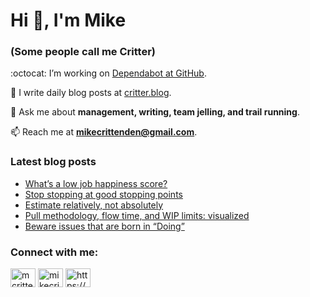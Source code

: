 # Hi 👋, I'm Mike
### (Some people call me Critter)

:octocat: I’m working on [Dependabot at GitHub](https://github.com/features/security).

📝 I write daily blog posts at [critter.blog](https://critter.blog).

💬 Ask me about **management, writing, team jelling, and trail running**.

📫 Reach me at **mikecrittenden@gmail.com**.

### Latest blog posts
<!-- BLOG-POST-LIST:START -->
- [What’s a low job happiness score?](https://critter.blog/2023/04/11/whats-a-low-job-happiness-score/)
- [Stop stopping at good stopping points](https://critter.blog/2023/04/10/stop-stopping-at-good-stopping-points/)
- [Estimate relatively, not absolutely](https://critter.blog/2023/04/07/estimate-relatively-not-absolutely/)
- [Pull methodology, flow time, and WIP limits: visualized](https://critter.blog/2023/04/06/pull-vs-push-visualized/)
- [Beware issues that are born in “Doing”](https://critter.blog/2023/04/05/beware-issues-that-are-born-in-doing/)
<!-- BLOG-POST-LIST:END -->

<h3 align="left">Connect with me:</h3>
<p align="left">
<a href="https://twitter.com/mcrittenden" target="blank"><img align="center" src="https://raw.githubusercontent.com/rahuldkjain/github-profile-readme-generator/master/src/images/icons/Social/twitter.svg" alt="mcrittenden" height="30" width="40" /></a>
<a href="https://linkedin.com/in/mikecrittenden" target="blank"><img align="center" src="https://raw.githubusercontent.com/rahuldkjain/github-profile-readme-generator/master/src/images/icons/Social/linked-in-alt.svg" alt="mikecrittenden" height="30" width="40" /></a>
<a href="https://critter.blog/feed/" target="blank"><img align="center" src="https://raw.githubusercontent.com/rahuldkjain/github-profile-readme-generator/master/src/images/icons/Social/rss.svg" alt="https://critter.blog/feed/" height="30" width="40" /></a>
</p>
